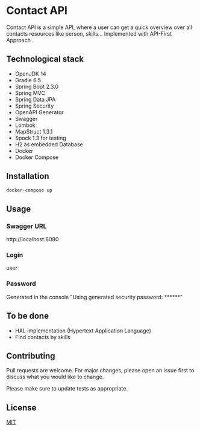 # Contact API

Contact API is a simple API, where a user can get a quick overview over all contacts resources
like person, skills...
Implemented with API-First Approach

## Technological stack

- OpenJDK 14
- Gradle 6.5
- Spring Boot 2.3.0
- Spring MVC
- Spring Data JPA
- Spring Security
- OpenAPI Generator
- Swagger
- Lombok
- MapStruct 1.3.1
- Spock 1.3 for testing
- H2 as embedded Database
- Docker
- Docker Compose

## Installation
```bash
docker-compose up
```

## Usage

### Swagger URL
http://localhost:8080

### Login
user

### Password
Generated in the console "Using generated security password: ******"

## To be done
- HAL implementation (Hypertext Application Language)
- Find contacts by skills

## Contributing
Pull requests are welcome. For major changes, please open an issue first to discuss what you would like to change.

Please make sure to update tests as appropriate.

## License
[MIT](https://choosealicense.com/licenses/mit/)